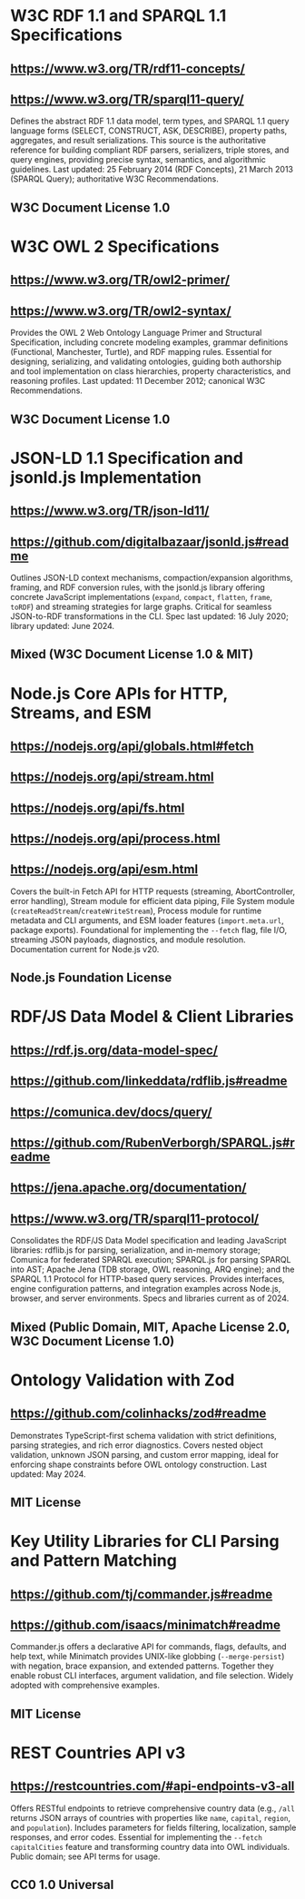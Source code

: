 # W3C RDF 1.1 and SPARQL 1.1 Specifications
## https://www.w3.org/TR/rdf11-concepts/
## https://www.w3.org/TR/sparql11-query/
Defines the abstract RDF 1.1 data model, term types, and SPARQL 1.1 query language forms (SELECT, CONSTRUCT, ASK, DESCRIBE), property paths, aggregates, and result serializations. This source is the authoritative reference for building compliant RDF parsers, serializers, triple stores, and query engines, providing precise syntax, semantics, and algorithmic guidelines. Last updated: 25 February 2014 (RDF Concepts), 21 March 2013 (SPARQL Query); authoritative W3C Recommendations.
## W3C Document License 1.0

# W3C OWL 2 Specifications
## https://www.w3.org/TR/owl2-primer/
## https://www.w3.org/TR/owl2-syntax/
Provides the OWL 2 Web Ontology Language Primer and Structural Specification, including concrete modeling examples, grammar definitions (Functional, Manchester, Turtle), and RDF mapping rules. Essential for designing, serializing, and validating ontologies, guiding both authorship and tool implementation on class hierarchies, property characteristics, and reasoning profiles. Last updated: 11 December 2012; canonical W3C Recommendations.
## W3C Document License 1.0

# JSON-LD 1.1 Specification and jsonld.js Implementation
## https://www.w3.org/TR/json-ld11/
## https://github.com/digitalbazaar/jsonld.js#readme
Outlines JSON-LD context mechanisms, compaction/expansion algorithms, framing, and RDF conversion rules, with the jsonld.js library offering concrete JavaScript implementations (`expand`, `compact`, `flatten`, `frame`, `toRDF`) and streaming strategies for large graphs. Critical for seamless JSON-to-RDF transformations in the CLI. Spec last updated: 16 July 2020; library updated: June 2024.
## Mixed (W3C Document License 1.0 & MIT)

# Node.js Core APIs for HTTP, Streams, and ESM
## https://nodejs.org/api/globals.html#fetch
## https://nodejs.org/api/stream.html
## https://nodejs.org/api/fs.html
## https://nodejs.org/api/process.html
## https://nodejs.org/api/esm.html
Covers the built-in Fetch API for HTTP requests (streaming, AbortController, error handling), Stream module for efficient data piping, File System module (`createReadStream`/`createWriteStream`), Process module for runtime metadata and CLI arguments, and ESM loader features (`import.meta.url`, package exports). Foundational for implementing the `--fetch` flag, file I/O, streaming JSON payloads, diagnostics, and module resolution. Documentation current for Node.js v20.
## Node.js Foundation License

# RDF/JS Data Model & Client Libraries
## https://rdf.js.org/data-model-spec/
## https://github.com/linkeddata/rdflib.js#readme
## https://comunica.dev/docs/query/
## https://github.com/RubenVerborgh/SPARQL.js#readme
## https://jena.apache.org/documentation/
## https://www.w3.org/TR/sparql11-protocol/
Consolidates the RDF/JS Data Model specification and leading JavaScript libraries: rdflib.js for parsing, serialization, and in-memory storage; Comunica for federated SPARQL execution; SPARQL.js for parsing SPARQL into AST; Apache Jena (TDB storage, OWL reasoning, ARQ engine); and the SPARQL 1.1 Protocol for HTTP-based query services. Provides interfaces, engine configuration patterns, and integration examples across Node.js, browser, and server environments. Specs and libraries current as of 2024.
## Mixed (Public Domain, MIT, Apache License 2.0, W3C Document License 1.0)

# Ontology Validation with Zod
## https://github.com/colinhacks/zod#readme
Demonstrates TypeScript-first schema validation with strict definitions, parsing strategies, and rich error diagnostics. Covers nested object validation, unknown JSON parsing, and custom error mapping, ideal for enforcing shape constraints before OWL ontology construction. Last updated: May 2024.
## MIT License

# Key Utility Libraries for CLI Parsing and Pattern Matching
## https://github.com/tj/commander.js#readme
## https://github.com/isaacs/minimatch#readme
Commander.js offers a declarative API for commands, flags, defaults, and help text, while Minimatch provides UNIX-like globbing (`--merge-persist`) with negation, brace expansion, and extended patterns. Together they enable robust CLI interfaces, argument validation, and file selection. Widely adopted with comprehensive examples.
## MIT License

# REST Countries API v3
## https://restcountries.com/#api-endpoints-v3-all
Offers RESTful endpoints to retrieve comprehensive country data (e.g., `/all` returns JSON arrays of countries with properties like `name`, `capital`, `region`, and `population`). Includes parameters for fields filtering, localization, sample responses, and error codes. Essential for implementing the `--fetch capitalCities` feature and transforming country data into OWL individuals. Public domain; see API terms for usage.
## CC0 1.0 Universal